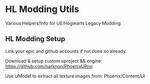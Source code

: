 # HL Modding Utils
Various Helpers/Info for UE/Hogwarts Legacy Modding

## HL Modding Setup

Link your epic and github accounts if not done so already.

Download & setup custom uproject && engine:
https://github.com/narknon/PhoenixUProj

Use UModel to extract all texture images from:
Phoenix/Content/UI

